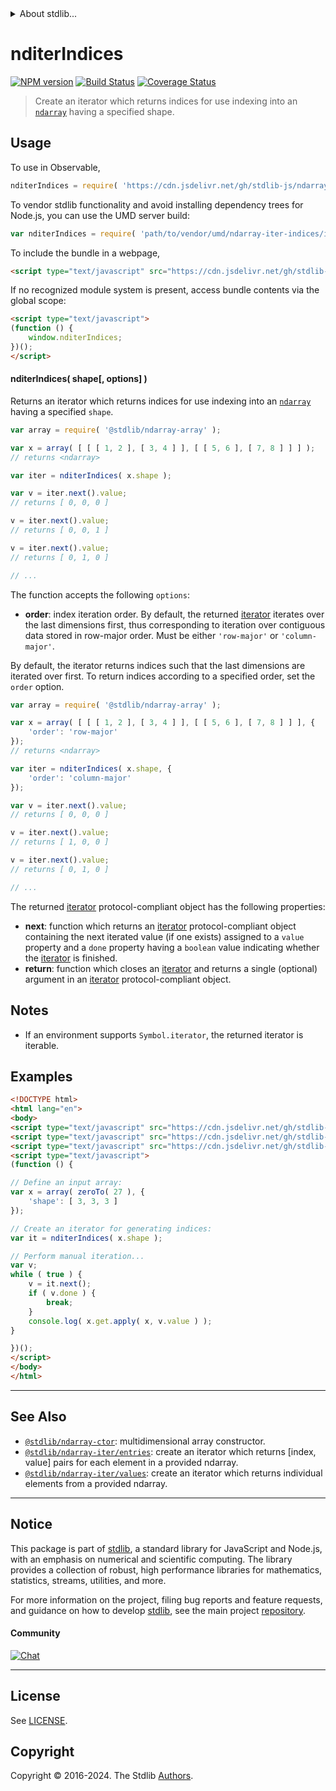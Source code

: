 <!--

@license Apache-2.0

Copyright (c) 2023 The Stdlib Authors.

Licensed under the Apache License, Version 2.0 (the "License");
you may not use this file except in compliance with the License.
You may obtain a copy of the License at

   http://www.apache.org/licenses/LICENSE-2.0

Unless required by applicable law or agreed to in writing, software
distributed under the License is distributed on an "AS IS" BASIS,
WITHOUT WARRANTIES OR CONDITIONS OF ANY KIND, either express or implied.
See the License for the specific language governing permissions and
limitations under the License.

-->


<details>
  <summary>
    About stdlib...
  </summary>
  <p>We believe in a future in which the web is a preferred environment for numerical computation. To help realize this future, we've built stdlib. stdlib is a standard library, with an emphasis on numerical and scientific computation, written in JavaScript (and C) for execution in browsers and in Node.js.</p>
  <p>The library is fully decomposable, being architected in such a way that you can swap out and mix and match APIs and functionality to cater to your exact preferences and use cases.</p>
  <p>When you use stdlib, you can be absolutely certain that you are using the most thorough, rigorous, well-written, studied, documented, tested, measured, and high-quality code out there.</p>
  <p>To join us in bringing numerical computing to the web, get started by checking us out on <a href="https://github.com/stdlib-js/stdlib">GitHub</a>, and please consider <a href="https://opencollective.com/stdlib">financially supporting stdlib</a>. We greatly appreciate your continued support!</p>
</details>

# nditerIndices

[![NPM version][npm-image]][npm-url] [![Build Status][test-image]][test-url] [![Coverage Status][coverage-image]][coverage-url] <!-- [![dependencies][dependencies-image]][dependencies-url] -->

> Create an iterator which returns indices for use indexing into an [`ndarray`][@stdlib/ndarray/ctor] having a specified shape.

<!-- Section to include introductory text. Make sure to keep an empty line after the intro `section` element and another before the `/section` close. -->

<section class="intro">

</section>

<!-- /.intro -->

<!-- Package usage documentation. -->



<section class="usage">

## Usage

To use in Observable,

```javascript
nditerIndices = require( 'https://cdn.jsdelivr.net/gh/stdlib-js/ndarray-iter-indices@v0.2.0-umd/browser.js' )
```

To vendor stdlib functionality and avoid installing dependency trees for Node.js, you can use the UMD server build:

```javascript
var nditerIndices = require( 'path/to/vendor/umd/ndarray-iter-indices/index.js' )
```

To include the bundle in a webpage,

```html
<script type="text/javascript" src="https://cdn.jsdelivr.net/gh/stdlib-js/ndarray-iter-indices@v0.2.0-umd/browser.js"></script>
```

If no recognized module system is present, access bundle contents via the global scope:

```html
<script type="text/javascript">
(function () {
    window.nditerIndices;
})();
</script>
```

#### nditerIndices( shape\[, options] )

Returns an iterator which returns indices for use indexing into an [`ndarray`][@stdlib/ndarray/ctor] having a specified `shape`.

```javascript
var array = require( '@stdlib/ndarray-array' );

var x = array( [ [ [ 1, 2 ], [ 3, 4 ] ], [ [ 5, 6 ], [ 7, 8 ] ] ] );
// returns <ndarray>

var iter = nditerIndices( x.shape );

var v = iter.next().value;
// returns [ 0, 0, 0 ]

v = iter.next().value;
// returns [ 0, 0, 1 ]

v = iter.next().value;
// returns [ 0, 1, 0 ]

// ...
```

The function accepts the following `options`:

-   **order**: index iteration order. By default, the returned [iterator][mdn-iterator-protocol] iterates over the last dimensions first, thus corresponding to iteration over contiguous data stored in row-major order. Must be either `'row-major'` or `'column-major'`.

By default, the iterator returns indices such that the last dimensions are iterated over first. To return indices according to a specified order, set the `order` option.

```javascript
var array = require( '@stdlib/ndarray-array' );

var x = array( [ [ [ 1, 2 ], [ 3, 4 ] ], [ [ 5, 6 ], [ 7, 8 ] ] ], {
    'order': 'row-major'
});
// returns <ndarray>

var iter = nditerIndices( x.shape, {
    'order': 'column-major'
});

var v = iter.next().value;
// returns [ 0, 0, 0 ]

v = iter.next().value;
// returns [ 1, 0, 0 ]

v = iter.next().value;
// returns [ 0, 1, 0 ]

// ...
```

The returned [iterator][mdn-iterator-protocol] protocol-compliant object has the following properties:

-   **next**: function which returns an [iterator][mdn-iterator-protocol] protocol-compliant object containing the next iterated value (if one exists) assigned to a `value` property and a `done` property having a `boolean` value indicating whether the [iterator][mdn-iterator-protocol] is finished.
-   **return**: function which closes an [iterator][mdn-iterator-protocol] and returns a single (optional) argument in an [iterator][mdn-iterator-protocol] protocol-compliant object.

</section>

<!-- /.usage -->

<!-- Package usage notes. Make sure to keep an empty line after the `section` element and another before the `/section` close. -->

<section class="notes">

## Notes

-   If an environment supports `Symbol.iterator`, the returned iterator is iterable.

</section>

<!-- /.notes -->

<!-- Package usage examples. -->

<section class="examples">

## Examples

<!-- eslint no-undef: "error" -->

```html
<!DOCTYPE html>
<html lang="en">
<body>
<script type="text/javascript" src="https://cdn.jsdelivr.net/gh/stdlib-js/ndarray-array@umd/browser.js"></script>
<script type="text/javascript" src="https://cdn.jsdelivr.net/gh/stdlib-js/array-base-zero-to@umd/browser.js"></script>
<script type="text/javascript" src="https://cdn.jsdelivr.net/gh/stdlib-js/ndarray-iter-indices@v0.2.0-umd/browser.js"></script>
<script type="text/javascript">
(function () {

// Define an input array:
var x = array( zeroTo( 27 ), {
    'shape': [ 3, 3, 3 ]
});

// Create an iterator for generating indices:
var it = nditerIndices( x.shape );

// Perform manual iteration...
var v;
while ( true ) {
    v = it.next();
    if ( v.done ) {
        break;
    }
    console.log( x.get.apply( x, v.value ) );
}

})();
</script>
</body>
</html>
```

</section>

<!-- /.examples -->

<!-- Section to include cited references. If references are included, add a horizontal rule *before* the section. Make sure to keep an empty line after the `section` element and another before the `/section` close. -->

<section class="references">

</section>

<!-- /.references -->

<!-- Section for related `stdlib` packages. Do not manually edit this section, as it is automatically populated. -->

<section class="related">

* * *

## See Also

-   <span class="package-name">[`@stdlib/ndarray-ctor`][@stdlib/ndarray/ctor]</span><span class="delimiter">: </span><span class="description">multidimensional array constructor.</span>
-   <span class="package-name">[`@stdlib/ndarray-iter/entries`][@stdlib/ndarray/iter/entries]</span><span class="delimiter">: </span><span class="description">create an iterator which returns \[index, value] pairs for each element in a provided ndarray.</span>
-   <span class="package-name">[`@stdlib/ndarray-iter/values`][@stdlib/ndarray/iter/values]</span><span class="delimiter">: </span><span class="description">create an iterator which returns individual elements from a provided ndarray.</span>

</section>

<!-- /.related -->

<!-- Section for all links. Make sure to keep an empty line after the `section` element and another before the `/section` close. -->


<section class="main-repo" >

* * *

## Notice

This package is part of [stdlib][stdlib], a standard library for JavaScript and Node.js, with an emphasis on numerical and scientific computing. The library provides a collection of robust, high performance libraries for mathematics, statistics, streams, utilities, and more.

For more information on the project, filing bug reports and feature requests, and guidance on how to develop [stdlib][stdlib], see the main project [repository][stdlib].

#### Community

[![Chat][chat-image]][chat-url]

---

## License

See [LICENSE][stdlib-license].


## Copyright

Copyright &copy; 2016-2024. The Stdlib [Authors][stdlib-authors].

</section>

<!-- /.stdlib -->

<!-- Section for all links. Make sure to keep an empty line after the `section` element and another before the `/section` close. -->

<section class="links">

[npm-image]: http://img.shields.io/npm/v/@stdlib/ndarray-iter-indices.svg
[npm-url]: https://npmjs.org/package/@stdlib/ndarray-iter-indices

[test-image]: https://github.com/stdlib-js/ndarray-iter-indices/actions/workflows/test.yml/badge.svg?branch=v0.2.0
[test-url]: https://github.com/stdlib-js/ndarray-iter-indices/actions/workflows/test.yml?query=branch:v0.2.0

[coverage-image]: https://img.shields.io/codecov/c/github/stdlib-js/ndarray-iter-indices/main.svg
[coverage-url]: https://codecov.io/github/stdlib-js/ndarray-iter-indices?branch=main

<!--

[dependencies-image]: https://img.shields.io/david/stdlib-js/ndarray-iter-indices.svg
[dependencies-url]: https://david-dm.org/stdlib-js/ndarray-iter-indices/main

-->

[chat-image]: https://img.shields.io/gitter/room/stdlib-js/stdlib.svg
[chat-url]: https://app.gitter.im/#/room/#stdlib-js_stdlib:gitter.im

[stdlib]: https://github.com/stdlib-js/stdlib

[stdlib-authors]: https://github.com/stdlib-js/stdlib/graphs/contributors

[umd]: https://github.com/umdjs/umd
[es-module]: https://developer.mozilla.org/en-US/docs/Web/JavaScript/Guide/Modules

[deno-url]: https://github.com/stdlib-js/ndarray-iter-indices/tree/deno
[deno-readme]: https://github.com/stdlib-js/ndarray-iter-indices/blob/deno/README.md
[umd-url]: https://github.com/stdlib-js/ndarray-iter-indices/tree/umd
[umd-readme]: https://github.com/stdlib-js/ndarray-iter-indices/blob/umd/README.md
[esm-url]: https://github.com/stdlib-js/ndarray-iter-indices/tree/esm
[esm-readme]: https://github.com/stdlib-js/ndarray-iter-indices/blob/esm/README.md
[branches-url]: https://github.com/stdlib-js/ndarray-iter-indices/blob/main/branches.md

[stdlib-license]: https://raw.githubusercontent.com/stdlib-js/ndarray-iter-indices/main/LICENSE

[mdn-iterator-protocol]: https://developer.mozilla.org/en-US/docs/Web/JavaScript/Reference/Iteration_protocols#The_iterator_protocol

[@stdlib/ndarray/ctor]: https://github.com/stdlib-js/ndarray-ctor/tree/umd

<!-- <related-links> -->

[@stdlib/ndarray/iter/entries]: https://github.com/stdlib-js/ndarray-iter-entries/tree/umd

[@stdlib/ndarray/iter/values]: https://github.com/stdlib-js/ndarray-iter-values/tree/umd

<!-- </related-links> -->

</section>

<!-- /.links -->
